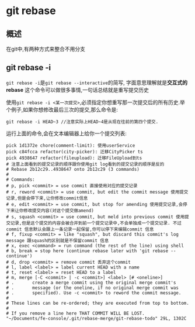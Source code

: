 # git rebase

## 概述

在git中,有两种方式来整合不用分支

## git rebase -i

`git rebase -i`是`git rebase --interactive`的简写, 字面意思理解就是**交互式的rebase**
这个命令可以做很多事情,一句话总结就是重写提交历史

使用`git rebase -i <某一次提交>`,必须指定你想重写那一次提交后的所有历史.举个例子,如果你想修改最后三次的提交,那么命令是:
```git
git rebase -i HEAD~3 //注意实际上HEAD~4是从现在往前的第四个提交.
```

运行上面的命令,会在文本编辑器上给你一个提交列表:

```git
pick 1d1372e chore(comment-limit): 使用userService
pick c84fcca refactor(city-picker): 迁移CityPicker ts
pick 4938647 refactor(fileupload): 迁移FileUpload到ts
# 注意上面看到的提交记录的顺序跟你使用git log看到的提交记录的顺序是反的
# Rebase 2b12c29..4938647 onto 2b12c29 (3 commands)
#
# Commands:
# p, pick <commit> = use commit 直接使用对应的提交记录
# r, reword <commit> = use commit, but edit the commit message 使用提交记录,但是会停下来,让你修改commit信息
# e, edit <commit> = use commit, but stop for amending 使用提交记录,会停下来让你修改提交内容(对这个提交做amend)
# s, squash <commit> = use commit, but meld into previous commit 使用提交记录,但是这个提交的内容会被合并到前一个提交记录中,不会单独成一个提交记录. 不过commit 信息默认会跟上一条记录一起保留,你可以停下来编辑commit 信息
# f, fixup <commit> = like "squash", but discard this commit's log message 跟squash的区别就是不保留commit 信息
# x, exec <command> = run command (the rest of the line) using shell
# b, break = stop here (continue rebase later with 'git rebase --continue')
# d, drop <commit> = remove commit 丢弃这个commit
# l, label <label> = label current HEAD with a name
# t, reset <label> = reset HEAD to a label
# m, merge [-C <commit> | -c <commit>] <label> [# <oneline>]
# .       create a merge commit using the original merge commit's
# .       message (or the oneline, if no original merge commit was
# .       specified). Use -c <commit> to reword the commit message.
#
# These lines can be re-ordered; they are executed from top to bottom.
#
# If you remove a line here THAT COMMIT WILL BE LOST.
"~/Documents/fe-console/.git/rebase-merge/git-rebase-todo" 29L, 1302C
```
